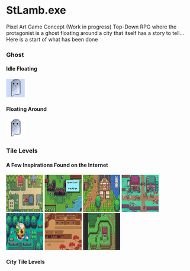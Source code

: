 # StLamb.exe
Pixel Art Game Concept (Work in progress)  Top-Down RPG where the protagonist is a ghost floating around a city that itself has a story to tell...
Here is a start of what has been done

### **Ghost**
#### Idle Floating 
<img src="https://github.com/Javques/StLamb.exe/blob/master/floatstanding.gif" width="50" height = "50">

#### Floating Around
<img src="https://github.com/Javques/StLamb.exe/blob/master/walkt.gif" width="50" height = "50">

### **Tile Levels**

#### A Few Inspirations Found on the Internet


<img src="https://github.com/Javques/StLamb.exe/blob/master/InspPics/Cover.png" width="100" height="100"> <img src="https://github.com/Javques/StLamb.exe/blob/master/InspPics/e9526864caf93a3595f64d65a2dcd7a9212c5f9e.webp" width="100" height="100">
<img src="https://github.com/Javques/StLamb.exe/blob/master/InspPics/insp1.jpg" width="100" height="100"> <img src="https://github.com/Javques/StLamb.exe/blob/master/InspPics/insp2.jpg" width="100" height="100">
<img src="https://github.com/Javques/StLamb.exe/blob/master/InspPics/insp3.png" width="100" height="100"> <img src="https://github.com/Javques/StLamb.exe/blob/master/InspPics/insp6.png" width="100" height="100"> <img src="https://github.com/Javques/StLamb.exe/blob/master/InspPics/insp4.jpg" width="100" height="100">


#### City Tile Levels

